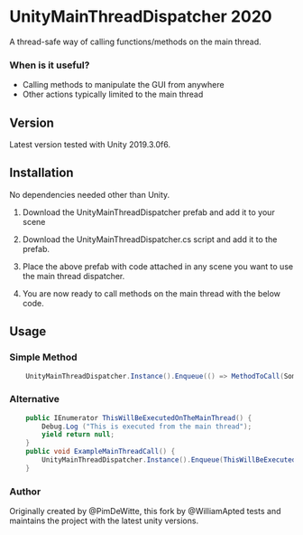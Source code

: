 # UnityMainThreadDispatcher 2020

A thread-safe way of calling functions/methods on the main thread.

### When is it useful?

* Calling methods to manipulate the GUI from anywhere
* Other actions typically limited to the main thread

## Version
Latest version tested with Unity 2019.3.0f6.

## Installation

No dependencies needed other than Unity. 

1. Download the UnityMainThreadDispatcher prefab and add it to your scene

2. Download the UnityMainThreadDispatcher.cs script and add it to the prefab.

3. Place the above prefab with code attached in any scene you want to use the main thread dispatcher. 

4. You are now ready to call methods on the main thread with the below code.

## Usage

###  Simple Method

```C#
	UnityMainThreadDispatcher.Instance().Enqueue(() => MethodToCall(SomeInput));
```

### Alternative

```C#
	public IEnumerator ThisWillBeExecutedOnTheMainThread() {
		Debug.Log ("This is executed from the main thread");
		yield return null;
	}
	public void ExampleMainThreadCall() {
		UnityMainThreadDispatcher.Instance().Enqueue(ThisWillBeExecutedOnTheMainThread()); 
	}
```

### Author
Originally created by @PimDeWitte, this fork by @WilliamApted tests and maintains the project with the latest unity versions. 






 
